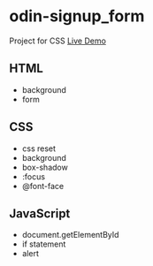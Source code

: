 # odin-signup_form
Project for CSS
[Live Demo](https://vu3xk41997.github.io/odin-signup_form/)

## HTML
* background
* form

## CSS
* css reset
* background
* box-shadow
* :focus
* @font-face

## JavaScript
* document.getElementById
* if statement
* alert
